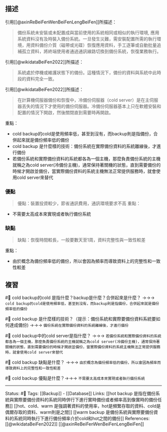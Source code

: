 ## 描述

引用[[@axinReBeiFenWenBeiFenLengBeiFen]]所描述：
> 備份系統未安裝或未配置成與當前使用的系統相同或相似的執行環境, 應用系統資料沒有及時裝入備份系統。一旦發生災難，需安裝配置所需的執行環境，用資料備份介質（磁帶或光碟）恢復應用資料，手工逐筆或自動批量追補孤立資料，將終端使用者通過通訊線路切換到備份系統，恢復業務執行。

引用[[@wikidataBeiFen2022]]所描述：
> 系統處於停機或維護狀態下的備份。這種情況下，備份的資料與系統中此時段的資料完全一致。

引用[[@wikidataBeiFen2022]]所描述：
> 在計算機伺服器備份和恢復中，冷備份伺服器（cold server）是在主伺服器丟失的情況下才使用的備份伺服器。冷備份伺服器基本上只在軟體安裝和配置的情況下開啟，然後關閉直到需要時再開啟。



重點：
- cold backup的cold是使用頻率低，甚至到沒有，而backup則是指備份，合併起來就是備份頻率低的備份
- cold backup 是什麼樣的技術：備份系統在實際備份資料的系統離線後，才進行備份
- 若備份系統和實際備份資料的系統都各為一個主機，那麼負責備份系統的主機就稱之為cold server(冷備份主機)，通常保持著關機的狀態，直到需要備份的時候才開啟並備份，當實際備份資料的系統主機無法正常提供服務時，就會使用cold server來替代

### 優點
> 優點：裝置投資較少，節省通訊費用，通訊環境要求不高
重點：
- 不需要太高成本來實現或者執行備份系統

### 缺點
> 缺點：恢復時間較長，一般要數天至1周，資料完整性與一致性較差

重點：
- 由於概念為備份頻率低的備份，所以會因為頻率而導致資料上的完整性和一致性較差

## 複習
#🧠 cold backup的cold 是指什麼？backup是什麼？合併起來是什麼？ ->->-> `cold backup的cold是使用頻率低，甚至到沒有，而backup則是指備份，合併起來就是備份頻率低的備份`
<!--SR:!2023-02-28,166,250-->

#🧠 cold backup 是什麼樣的技術？（提示：備份系統和實際要備份資料系統要如何達成備份)  ->->-> `備份系統在實際備份資料的系統離線後，才進行備份`
<!--SR:!2022-11-26,106,250-->

#🧠 cold backup中的cold server是指什麼？ ->->-> `若備份系統和實際備份資料的系統都各為一個主機，那麼負責備份系統的主機就稱之為cold server(冷備份主機)，通常保持著關機的狀態，直到需要備份的時候才開啟並備份，當實際備份資料的系統主機無法正常提供服務時，就會使用cold server來替代`
<!--SR:!2023-02-13,155,250-->

#🧠 cold backup 缺點是什麼？ ->->-> `由於概念為備份頻率低的備份，所以會因為頻率而導致資料上的完整性和一致性較差`
<!--SR:!2022-10-10,75,230-->

#🧠 cold backup 優點是什麼？->->-> `不需要太高成本來實現或者執行備份系統`
<!--SR:!2023-01-12,137,250-->


---
Status: #🌱 
Tags:
[[Backup]] - [[Database]]
Links:
[[hot backup 是指在備份系統與實際要備份資料的系統同時併行下進行實時備份或者頻率高到像實時的備份任務]]
[[hot、cold、warm 是強調著資料的使用率，hot是頻繁存取的資料、cold是偶爾存取的資料、warm則是之間]]
[[warm backup 是備份系統與實際要備份資料的系統同時執行下進行備份頻率介於cold和hot之間的備份]]
References:
[[@wikidataBeiFen2022]]
[[@axinReBeiFenWenBeiFenLengBeiFen]]
